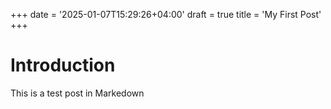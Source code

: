 +++
date = '2025-01-07T15:29:26+04:00'
draft = true
title = 'My First Post'
+++

# Introduction

This is a test post in Markedown
